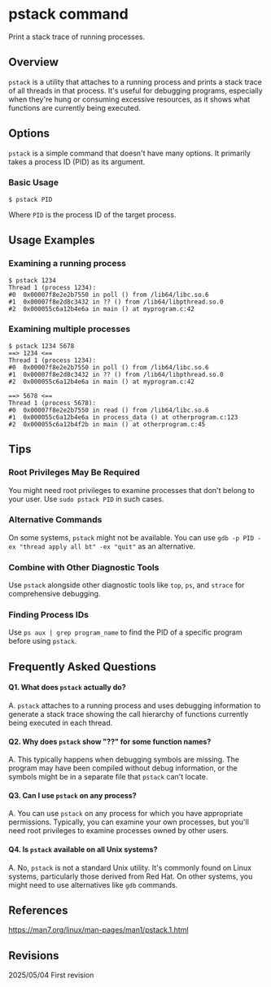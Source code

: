 # pstack command

Print a stack trace of running processes.

## Overview

`pstack` is a utility that attaches to a running process and prints a stack trace of all threads in that process. It's useful for debugging programs, especially when they're hung or consuming excessive resources, as it shows what functions are currently being executed.

## Options

`pstack` is a simple command that doesn't have many options. It primarily takes a process ID (PID) as its argument.

### **Basic Usage**

```console
$ pstack PID
```

Where `PID` is the process ID of the target process.

## Usage Examples

### Examining a running process

```console
$ pstack 1234
Thread 1 (process 1234):
#0  0x00007f8e2e2b7550 in poll () from /lib64/libc.so.6
#1  0x00007f8e2d8c3432 in ?? () from /lib64/libpthread.so.0
#2  0x000055c6a12b4e6a in main () at myprogram.c:42
```

### Examining multiple processes

```console
$ pstack 1234 5678
==> 1234 <==
Thread 1 (process 1234):
#0  0x00007f8e2e2b7550 in poll () from /lib64/libc.so.6
#1  0x00007f8e2d8c3432 in ?? () from /lib64/libpthread.so.0
#2  0x000055c6a12b4e6a in main () at myprogram.c:42

==> 5678 <==
Thread 1 (process 5678):
#0  0x00007f8e2e2b7550 in read () from /lib64/libc.so.6
#1  0x000055c6a12b4e6a in process_data () at otherprogram.c:123
#2  0x000055c6a12b4f2b in main () at otherprogram.c:45
```

## Tips

### Root Privileges May Be Required

You might need root privileges to examine processes that don't belong to your user. Use `sudo pstack PID` in such cases.

### Alternative Commands

On some systems, `pstack` might not be available. You can use `gdb -p PID -ex "thread apply all bt" -ex "quit"` as an alternative.

### Combine with Other Diagnostic Tools

Use `pstack` alongside other diagnostic tools like `top`, `ps`, and `strace` for comprehensive debugging.

### Finding Process IDs

Use `ps aux | grep program_name` to find the PID of a specific program before using `pstack`.

## Frequently Asked Questions

#### Q1. What does `pstack` actually do?
A. `pstack` attaches to a running process and uses debugging information to generate a stack trace showing the call hierarchy of functions currently being executed in each thread.

#### Q2. Why does `pstack` show "??" for some function names?
A. This typically happens when debugging symbols are missing. The program may have been compiled without debug information, or the symbols might be in a separate file that `pstack` can't locate.

#### Q3. Can I use `pstack` on any process?
A. You can use `pstack` on any process for which you have appropriate permissions. Typically, you can examine your own processes, but you'll need root privileges to examine processes owned by other users.

#### Q4. Is `pstack` available on all Unix systems?
A. No, `pstack` is not a standard Unix utility. It's commonly found on Linux systems, particularly those derived from Red Hat. On other systems, you might need to use alternatives like `gdb` commands.

## References

https://man7.org/linux/man-pages/man1/pstack.1.html

## Revisions

2025/05/04 First revision